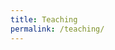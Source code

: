 ```yaml
---
title: Teaching
permalink: /teaching/
---
```

<html lang="en">
<head>
    <meta charset="UTF-8">
    <meta name="viewport" content="width=device-width, initial-scale=1.0">
    <style>
        .container {
            display: flex;
            flex-wrap: wrap;
            gap: 20px;
              align-items: center;   /* <---- NEW    */
        }
 hr.solid {
  border-top: 1px solid #bbb;
 margin-top: 10px;
 margin-bottom: 10px;
 }
        .course-code {
            flex: 1;
            max-width: 30%;
            padding: 20px;
        }
        .course-info {
            flex: 1;
         width: 70%;
            padding: 20px;
        }
	.course-full {
	flex: 1;
 	width: 100%;
	}
 .course-full h2 {
            margin-top: 0;
	    font-size: 20px;
     	 font-weight:600;
        }
        .course-code h2 {
            margin-top: 0;
	    font-size: 20px;
     	 font-weight:600;
        }
        .course-info a {
            color: #007BFF;
            text-decoration: none;
        }
        .course-info a:hover {
            text-decoration: underline;
        }
        @media only screen and (max-width: 600px) {
        .course-code {
            flex: 1;
           min-width: 100%;
        }
        .course-info {
            flex: 1;
         min-width: 100%;
         margin-top:-70px;

        }
                .course-info a {
		margin-top:0;
        }

    </style>
</head>
<body>
    <div class="container">
    <div class="course-code">
        <h2>MGSC 310</h2>
        <p>Statistical Models in Business Analytics (Introduction to Machine Learning)</p>
    </div>
    <div class="course-info">
        <p>Fall 2022 (x2) [<a href="#">Syllabus</a>] [Instructor rating: 4.6/5]</p>
        <p>Fall 2021 (x2) [<a href="#">Syllabus</a>] [Instructor rating: 4.1/5]</p>
        <p>Fall 2020 (x2) [<a href="#">Syllabus</a>] [Instructor rating: 4.27/5]</p>
        <p>Fall 2019 (x2) [Instructor rating: 4.32/5]</p>
    </div>
</div>
	        <hr class="solid">
<div class="container">
    <div class="course-code">
        <h2>BUS 659</h2>
        <p>Machine Learning for Managers</p>
    </div>
    <div class="course-info">
        <p>Spring 2023 [<a href="#">Syllabus</a>] [Instructor rating: 4.38/5]</p>
        <p>Fall 2021 [<a href="#">Syllabus</a>] [Instructor rating: 4.88/5]</p>
        <p>Fall 2020 [<a href="#">Syllabus</a>] [Instructor rating: 4.49/5]</p>
        <p>Fall 2019 [Instructor rating: 3.49/5]</p>
    </div>
</div>
	        <hr class="solid">
<div class="container">
    <div class="course-code">
        <h2>ECON 441</h2>
        <p>Development Economics</p>
    </div>
    <div class="course-info">
        <p>Fall 2018 [<a href="#">Syllabus</a>] [Instructor rating: 4.45/5]</p>
        <p>Spring 2018 [Instructor rating: 3.81/5]</p>
    </div>
</div>
	        <hr class="solid">
<div class="container">
    <div class="course-code">
        <h2>MGSC 207</h2>
        <p>Introduction to Business Analytics</p>
    </div>
    <div class="course-info">
        <p>Fall 2017 [<a href="#">Syllabus</a>] [Instructor rating: 4.21/5]</p>
    </div>
</div>
	        <hr class="solid">
<div class="container">
    <div class="course-code">
        <h2>MIT</h2>
        <p>Quantitative Research Methods III (Political Science PhD quantitative sequence)</p>
    </div>
    <div class="course-info">
        <p>Fall 2017 [<a href="#">Syllabus</a>]</p>
    </div>
</div>
	        <hr class="solid">
<div class="container">
    <div class="course-code">
        <h2>Wellesley College</h2>
        <p>Development Economics</p>
    </div>
    <div class="course-info">
        <p>Spring 2016 [<a href="#">Syllabus</a>] [92.8% course recommend/strongly recommend/neutral]</p>
    </div>
</div>
	        <hr class="solid">
<div class="container">
    <div class="course-code">
        <h2>Wellesley College</h2>
        <p>Introductory Microeconomics</p>
    </div>
    <div class="course-info">
        <p>Spring 2016 (x2) [<a href="#">Syllabus</a>] [95.2% course recommend/strongly recommend/neutral]</p>
    </div>
</div>
	        <hr class="solid">
<div class="container">
    <div class="course-code">
        <h2>World Bank</h2>
        <p>Introduction to Machine Learning</p>
    </div>
    <div class="course-info">
        <p>Winter 2019 [Instructor rating: 6.23/7]</p>
        <p>Summer 2018 [Instructor rating: 6.07/7]</p>
        <p>Summer 2017 [Instructor rating: 6.64/7]</p>
        <p>Summer 2016</p>
    </div>
</div>
	        <hr class="solid">
<div class="container">
    <div class="course-full">
        <h2>Other Short Courses</h2>
        <p>Anahuac University, Mexico City, Introduction to Machine Learning, Winter 2020 [<a href="#">Syllabus</a>]</p>
    </div>
    
</div>
	        <hr class="solid">
<div class="container">
    <div class="course-full">
        <h2>Inter-American Development Bank</h2>
        <p>Introduction to Machine Learning, 2018</p>
    </div>
    
</div>
	        <hr class="solid">
<div class="container">
    <div class="course-full">
        <h2>Central Bank of Belize</h2>
        <p>Introduction to Machine Learning, 2020 [<a href="#">link</a>]</p>
    </div>
    
</div>
	        <hr class="solid">
<div class="container">
    <div class="course-full">
        <h2>Statistical Institute of Belize</h2>
        <p>Introduction to Machine Learning, 2019</p>
    </div>
    
</div>
	        <hr class="solid">
<div class="container">
    <div class="course-full">
        <h2>Arconic</h2>
        <p>Introduction to Deep Learning, 2018</p>
    </div>
    
</div>
</body>
</html>
